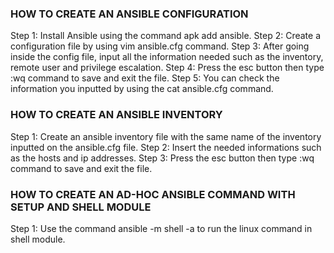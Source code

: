 ### HOW TO CREATE AN ANSIBLE CONFIGURATION
Step 1: Install Ansible using the command apk add ansible.
Step 2: Create a configuration file by using vim ansible.cfg command.
Step 3: After going inside the config file, input all the information needed such as the inventory, remote user and privilege escalation.
Step 4: Press the esc button then type :wq command to save and exit the file.
Step 5: You can check the information you inputted by using the cat ansible.cfg command.

### HOW TO CREATE AN ANSIBLE INVENTORY
Step 1: Create an ansible inventory file with the same name of the inventory inputted on the ansible.cfg file.
Step 2: Insert the needed informations such as the hosts and ip addresses.
Step 3: Press the esc button then type :wq command to save and exit the file.

### HOW TO CREATE AN AD-HOC ANSIBLE COMMAND WITH SETUP AND SHELL MODULE
Step 1: Use the command ansible -m shell -a to run the linux command in shell module.
